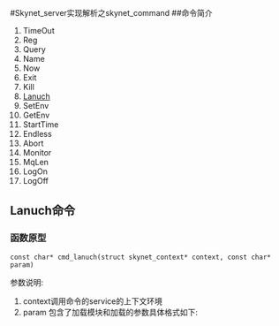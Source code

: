 #Skynet_server实现解析之skynet_command
##命令简介
1. TimeOut
2. Reg
3. Query
4. Name
5. Now
6. Exit
7. Kill
8. [Lanuch](#Lanuch)
9. SetEnv
10. GetEnv
11. StartTime
12. Endless
13. Abort
14. Monitor
15. MqLen
16. LogOn
17. LogOff

## <span id="Lanuch">Lanuch命令</span>
### 函数原型

	const char* cmd_lanuch(struct skynet_context* context, const char* param)
	
参数说明:  
1. context调用命令的service的上下文环境  
2. param 包含了加载模块和加载的参数具体格式如下:  
　　